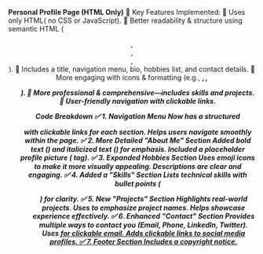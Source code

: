 **Personal Profile Page (HTML Only)**
📌 Key Features Implemented:
🔹 Uses only HTML( no CSS or JavaScript).
🔹 Better readability & structure using semantic HTML (<header>, <nav>, <section>, <footer>).
🔹 Includes a title, navigation menu, bio, hobbies list, and contact details.
🔹 More engaging with icons & formatting (e.g., <strong>, <em>, <ul>).
🔹 More professional & comprehensive—includes skills and projects.
🔹 User-friendly navigation with clickable links.

**Code Breakdown**
✅ 1. Navigation Menu
Now has a structured <nav> with clickable links for each section.
Helps users navigate smoothly within the page.
✅ 2. More Detailed "About Me" Section
Added bold text (<strong>) and italicized text (<em>) for emphasis.
Included a placeholder profile picture (<img> tag).
✅ 3. Expanded Hobbies Section
Uses emoji icons to make it more visually appealing.
Descriptions are clear and engaging.
✅ 4. Added a "Skills" Section
Lists technical skills with bullet points (<ul>) for clarity.
✅ 5. New "Projects" Section
Highlights real-world projects.
Uses <strong> to emphasize project names.
Helps showcase experience effectively.
✅ 6. Enhanced "Contact" Section
Provides multiple ways to contact you (Email, Phone, LinkedIn, Twitter).
Uses <a href="mailto:..."> for clickable email.
Adds clickable links to social media profiles.
✅ 7. Footer Section
Includes a copyright notice.
